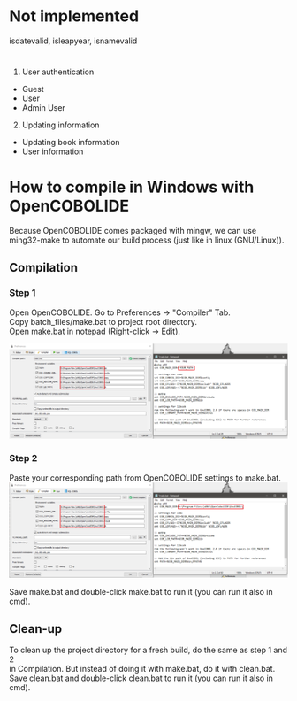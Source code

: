 # Not implemented
isdatevalid, isleapyear, isnamevalid  

#  
1. User authentication  
  - Guest  
  - User  
  - Admin User  
  
2. Updating information  
  - Updating book information  
  - User information  
  
# How to compile in Windows with OpenCOBOLIDE
Because OpenCOBOLIDE comes packaged with mingw,
we can use ming32-make to automate our build process
(just like in linux (GNU/Linux)).

## Compilation
### Step 1
Open OpenCOBOLIDE. Go to Preferences -> "Compiler" Tab.  
Copy batch_files/make.bat to project root directory.  
Open make.bat in notepad (Right-click -> Edit).

![step 1](https://github.com/jjsam07/Library-System/blob/main/images/step1.png)
### Step 2
Paste your corresponding path from OpenCOBOLIDE settings to make.bat.
![step 2](https://github.com/jjsam07/Library-System/blob/main/images/step2.png)

Save make.bat and double-click make.bat to run it (you can run it also in cmd).

## Clean-up

To clean up the project directory for a fresh build, do the same as step 1 and 2  
in Compilation. But instead of doing it with make.bat, do it with clean.bat.  
Save clean.bat and double-click clean.bat to run it (you can run it also in cmd).